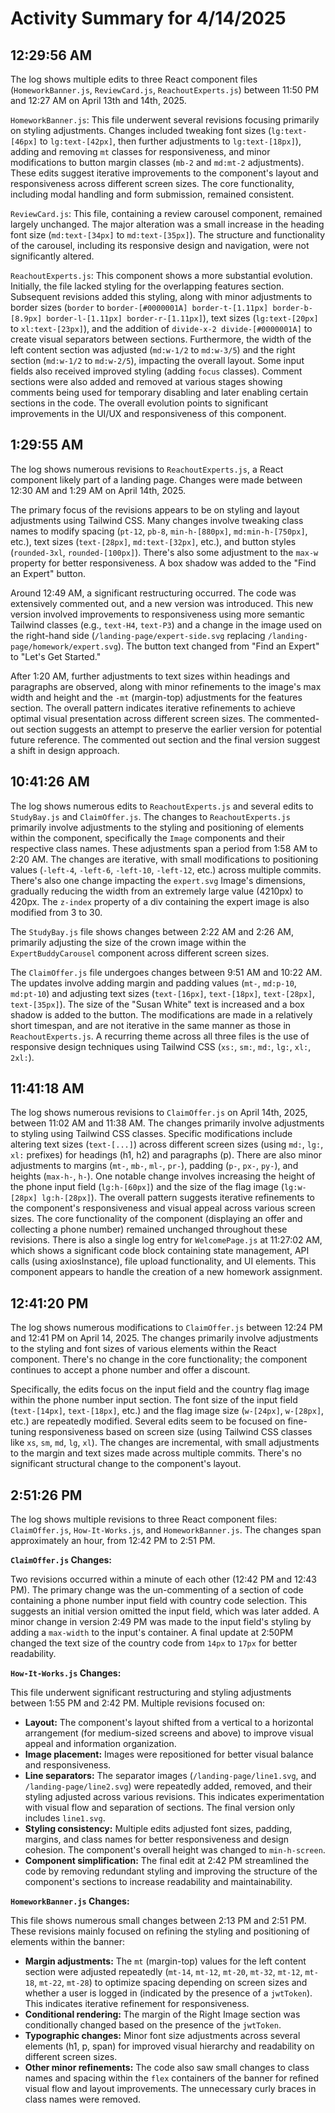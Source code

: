 # Activity Summary for 4/14/2025

## 12:29:56 AM
The log shows multiple edits to three React component files (`HomeworkBanner.js`, `ReviewCard.js`, `ReachoutExperts.js`) between 11:50 PM and 12:27 AM on April 13th and 14th, 2025.

`HomeworkBanner.js`: This file underwent several revisions focusing primarily on styling adjustments.  Changes included tweaking font sizes (`lg:text-[46px]` to `lg:text-[42px]`, then further adjustments to  `lg:text-[18px]`), adding and removing `mt` classes for responsiveness, and minor modifications to button margin classes (`mb-2` and `md:mt-2` adjustments). These edits suggest iterative improvements to the component's layout and responsiveness across different screen sizes.  The core functionality, including modal handling and form submission, remained consistent.


`ReviewCard.js`: This file, containing a review carousel component, remained largely unchanged. The major alteration was a small increase in the heading font size (`md:text-[34px]` to `md:text-[35px]`). The structure and functionality of the carousel, including its responsive design and navigation, were not significantly altered.


`ReachoutExperts.js`: This component shows a more substantial evolution. Initially, the file lacked styling for the overlapping features section.  Subsequent revisions added this styling, along with  minor adjustments to border sizes (`border` to `border-[#0000001A] border-t-[1.11px] border-b-[8.9px] border-l-[1.11px] border-r-[1.11px]`),  text sizes (`lg:text-[20px]` to `xl:text-[23px]`), and the addition of `divide-x-2 divide-[#0000001A]` to create visual separators between sections.  Furthermore, the width of the left content section was adjusted (`md:w-1/2` to `md:w-3/5`) and the right section (`md:w-1/2` to `md:w-2/5`), impacting the overall layout.  Some input fields also received improved styling (adding `focus` classes).  Comment sections were also added and removed at various stages showing comments being used for temporary disabling and later enabling certain sections in the code. The overall evolution points to significant improvements in the UI/UX and responsiveness of this component.


## 1:29:55 AM
The log shows numerous revisions to `ReachoutExperts.js`, a React component likely part of a landing page.  Changes were made between 12:30 AM and 1:29 AM on April 14th, 2025.

The primary focus of the revisions appears to be on styling and layout adjustments using Tailwind CSS.  Many changes involve tweaking class names to modify spacing (`pt-12`, `pb-8`, `min-h-[880px]`, `md:min-h-[750px]`, etc.),  text sizes (`text-[28px]`, `md:text-[32px]`, etc.),  and button styles (`rounded-3xl`, `rounded-[100px]`). There's also some adjustment to the `max-w` property for better responsiveness.  A box shadow was added to the "Find an Expert" button.

Around 12:49 AM, a significant restructuring occurred. The code was extensively commented out, and a new version was introduced. This new version involved improvements to responsiveness  using more semantic Tailwind classes (e.g., `text-H4`, `text-P3`) and a change in the image used on the right-hand side (`/landing-page/expert-side.svg` replacing `/landing-page/homework/expert.svg`). The button text changed from "Find an Expert" to "Let's Get Started."

After 1:20 AM, further adjustments to text sizes within headings and paragraphs are observed, along with minor refinements to the image's max width and height and the  `-mt` (margin-top) adjustments for the features section.  The overall pattern indicates iterative refinements to achieve optimal visual presentation across different screen sizes.  The commented-out section suggests an attempt to preserve the earlier version for potential future reference.  The commented out section and the final version suggest a shift in design approach.


## 10:41:26 AM
The log shows numerous edits to `ReachoutExperts.js` and several edits to `StudyBay.js` and `ClaimOffer.js`.  The changes to `ReachoutExperts.js` primarily involve adjustments to the styling and positioning of elements within the component, specifically the `Image` components and their respective class names. These adjustments span a period from 1:58 AM to 2:20 AM.  The changes are iterative, with small modifications to positioning values (`-left-4`, `-left-6`, `-left-10`, `-left-12`, etc.) across multiple commits.  There's also one change impacting the `expert.svg` Image's dimensions, gradually reducing the width from an extremely large value (4210px) to 420px.  The `z-index` property of a div containing the expert image is also modified from 3 to 30.

The `StudyBay.js` file shows changes between 2:22 AM and 2:26 AM, primarily adjusting the size of the crown image within the `ExpertBuddyCarousel` component across different screen sizes.

The `ClaimOffer.js` file undergoes changes between 9:51 AM and 10:22 AM. The updates involve adding margin and padding values (`mt-`, `md:p-10`, `md:pt-10`) and adjusting text sizes (`text-[16px]`, `text-[18px]`, `text-[28px]`, `text-[35px]`). The size of the "Susan White" text is increased and a box shadow is added to the button.  The modifications are made in a relatively short timespan, and are not iterative in the same manner as those in `ReachoutExperts.js`.  A recurring theme across all three files is the use of responsive design techniques using Tailwind CSS (`xs:`, `sm:`, `md:`, `lg:`, `xl:`, `2xl:`).


## 11:41:18 AM
The log shows numerous revisions to `ClaimOffer.js` on April 14th, 2025, between 11:02 AM and 11:38 AM.  The changes primarily involve adjustments to styling using Tailwind CSS classes.  Specific modifications include altering text sizes (`text-[...]`) across different screen sizes (using `md:`, `lg:`, `xl:` prefixes) for headings (h1, h2) and paragraphs (p).  There are also minor adjustments to margins (`mt-`, `mb-`, `ml-`, `pr-`), padding (`p-`, `px-`, `py-`), and heights (`max-h-`, `h-`). One notable change involves increasing the height of the phone input field (`lg:h-[60px]`) and the size of the flag image  (`lg:w-[28px] lg:h-[28px]`).  The overall pattern suggests iterative refinements to the component's responsiveness and visual appeal across various screen sizes.  The core functionality of the component (displaying an offer and collecting a phone number) remained unchanged throughout these revisions.  There is also a single log entry for `WelcomePage.js` at 11:27:02 AM,  which shows a significant code block containing state management, API calls (using axiosInstance), file upload functionality, and UI elements. This component appears to handle the creation of a new homework assignment.


## 12:41:20 PM
The log shows numerous modifications to `ClaimOffer.js` between 12:24 PM and 12:41 PM on April 14, 2025.  The changes primarily involve adjustments to the styling and font sizes of various elements within the React component.  There's no change in the core functionality; the component continues to accept a phone number and offer a discount.

Specifically, the edits focus on the input field and the country flag image within the phone number input section. The font size of the input field (`text-[14px]`, `text-[18px]`, etc.) and the flag image size (`w-[24px]`, `w-[28px]`, etc.) are repeatedly modified.  Several edits seem to be focused on fine-tuning responsiveness based on screen size (using Tailwind CSS classes like `xs`, `sm`, `md`, `lg`, `xl`).  The changes are incremental, with small adjustments to the margin and text sizes made across multiple commits.  There's no significant structural change to the component's layout.


## 2:51:26 PM
The log shows multiple revisions to three React component files: `ClaimOffer.js`, `How-It-Works.js`, and `HomeworkBanner.js`.  The changes span approximately an hour, from 12:42 PM to 2:51 PM.


**`ClaimOffer.js` Changes:**

Two revisions occurred within a minute of each other (12:42 PM and 12:43 PM). The primary change was the un-commenting of a section of code containing a phone number input field with country code selection.  This suggests an initial version omitted the input field, which was later added. A minor change in version 2:49 PM was made to the input field's styling by adding a `max-width` to the input's container. A final update at 2:50PM changed the text size of the country code from `14px` to `17px` for better readability.


**`How-It-Works.js` Changes:**

This file underwent significant restructuring and styling adjustments between 1:55 PM and 2:42 PM.  Multiple revisions focused on:

* **Layout:** The component's layout shifted from a vertical to a horizontal arrangement (for medium-sized screens and above) to improve visual appeal and information organization.
* **Image placement:** Images were repositioned for better visual balance and responsiveness.
* **Line separators:**  The separator images (`/landing-page/line1.svg`, and `/landing-page/line2.svg`) were repeatedly added, removed, and their styling adjusted across various revisions.  This indicates experimentation with visual flow and separation of sections. The final version only includes `line1.svg`.
* **Styling consistency:** Multiple edits adjusted font sizes, padding, margins, and class names for better responsiveness and design cohesion. The component's overall height was changed to `min-h-screen`.
* **Component simplification:**  The final edit at 2:42 PM streamlined the code by removing redundant styling and improving the structure of the component's sections to increase readability and maintainability.


**`HomeworkBanner.js` Changes:**

This file shows numerous small changes between 2:13 PM and 2:51 PM.  These revisions mainly focused on refining the styling and positioning of elements within the banner:

* **Margin adjustments:**  The `mt` (margin-top) values for the left content section were adjusted repeatedly (`mt-14`, `mt-12`, `mt-20`, `mt-32`, `mt-12`, `mt-18`, `mt-22`, `mt-28`) to optimize spacing depending on screen sizes and whether a user is logged in (indicated by the presence of a `jwtToken`). This indicates iterative refinement for responsiveness.
* **Conditional rendering:**  The margin of the Right Image section was conditionally changed based on the presence of the `jwtToken`.
* **Typographic changes:** Minor font size adjustments across several elements (h1, p, span) for improved visual hierarchy and readability on different screen sizes.
* **Other minor refinements:**  The code also saw small changes to class names and spacing within the `flex` containers of the banner for refined visual flow and layout improvements.  The unnecessary curly braces in class names were removed.
